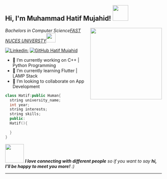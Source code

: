 <h2> Hi, I'm Muhammad Hatif Mujahid! <img src="https://media.giphy.com/media/mGcNjsfWAjY5AEZNw6/giphy.gif" width="50"></h2>
<img align='right' src="https://media.giphy.com/media/ieyl9zmCjO4b4t6qoY/giphy.gif" width="230">
<p><em>Bachelors in Computer Science<a href="http://nu.edu.pk/">FAST NUCES UNIVERSTY</a><img src="https://media.giphy.com/media/fYSnHlufseco8Fh93Z/giphy.gif" width="30"></br>
</em></p>

[![Linkedin:](https://img.shields.io/badge/-Hatif_Mujahid-blue?style=flat-square&logo=Linkedin&logoColor=white&link=https://www.linkedin.com/in/muhammad-hatif/)](https://www.linkedin.com/in/muhammad-hatif/)
[![GitHub Hatif Mujahid](https://img.shields.io/github/followers/hatifmujahid?label=follow&style=social)](https://github.com/hatifmujahid)


- 🔭 I’m currently working on C++ | Python Programming
- 🌱 I’m currently learning Flutter | LAMP Stack
- 👯 I’m looking to collaborate on App Development
<!--
- 🤔 I’m looking for help with ...
- 💬 Ask me about ...
- 📫 How to reach me: ...
- ⚡ Fun fact: ...
-->


```c++
class Hatif:public Human{
  string university_name;
  int year;
  string interests;
  string skills;
  public:
  Hatif(){
    
  }
}
```

<img src="https://media.giphy.com/media/LnQjpWaON8nhr21vNW/giphy.gif" width="60"> <em><b>I love connecting with different people</b> so if you want to say <b>hi, I'll be happy to meet you more!</b> :)</em>

---

